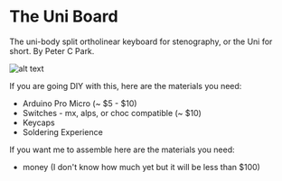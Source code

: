 # The Uni Board
The uni-body split ortholinear keyboard for stenography, or the Uni for short. By Peter C Park.

![alt text](https://github.com/petercpark/unisplit_orthosteno/blob/main/Screenshots/uni%20board%20render.png?raw=true)

If you are going DIY with this, here are the materials you need:
* Arduino Pro Micro (~ $5 - $10)
* Switches - mx, alps, or choc compatible (~ $10)
* Keycaps
* Soldering Experience

If you want me to assemble here are the materials you need:
* money (I don't know how much yet but it will be less than $100)
